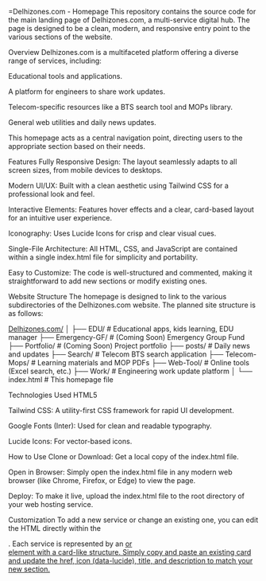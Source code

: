 =Delhizones.com - Homepage
This repository contains the source code for the main landing page of Delhizones.com, a multi-service digital hub. The page is designed to be a clean, modern, and responsive entry point to the various sections of the website.

Overview
Delhizones.com is a multifaceted platform offering a diverse range of services, including:

Educational tools and applications.

A platform for engineers to share work updates.

Telecom-specific resources like a BTS search tool and MOPs library.

General web utilities and daily news updates.

This homepage acts as a central navigation point, directing users to the appropriate section based on their needs.

Features
Fully Responsive Design: The layout seamlessly adapts to all screen sizes, from mobile devices to desktops.

Modern UI/UX: Built with a clean aesthetic using Tailwind CSS for a professional look and feel.

Interactive Elements: Features hover effects and a clear, card-based layout for an intuitive user experience.

Iconography: Uses Lucide Icons for crisp and clear visual cues.

Single-File Architecture: All HTML, CSS, and JavaScript are contained within a single index.html file for simplicity and portability.

Easy to Customize: The code is well-structured and commented, making it straightforward to add new sections or modify existing ones.

Website Structure
The homepage is designed to link to the various subdirectories of the Delhizones.com website. The planned site structure is as follows:

[Delhizones.com/](https://Delhizones.com/)
│
├── EDU/              # Educational apps, kids learning, EDU manager
├── Emergency-GF/     # (Coming Soon) Emergency Group Fund
├── Portfolio/        # (Coming Soon) Project portfolio
├── posts/            # Daily news and updates
├── Search/           # Telecom BTS search application
├── Telecom-Mops/     # Learning materials and MOP PDFs
├── Web-Tool/         # Online tools (Excel search, etc.)
├── Work/             # Engineering work update platform
│
└── index.html        # This homepage file

Technologies Used
HTML5

Tailwind CSS: A utility-first CSS framework for rapid UI development.

Google Fonts (Inter): Used for clean and readable typography.

Lucide Icons: For vector-based icons.

How to Use
Clone or Download: Get a local copy of the index.html file.

Open in Browser: Simply open the index.html file in any modern web browser (like Chrome, Firefox, or Edge) to view the page.

Deploy: To make it live, upload the index.html file to the root directory of your web hosting service.

Customization
To add a new service or change an existing one, you can edit the HTML directly within the <section id="services">. Each service is represented by an <a href="..."> or <div> element with a card-like structure. Simply copy and paste an existing card and update the href, icon (data-lucide), title, and description to match your new section.
